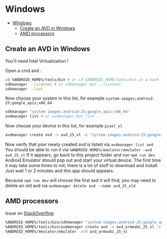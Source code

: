 # Windows

- [Windows](#windows)
  - [Create an AVD in Windows](#create-an-avd-in-windows)
  - [AMD processors](#amd-processors)

## Create an AVD in Windows

You'll need Intel Virtualization !

Open a cmd and :

```bash
cd %ANDROID_HOME%/tools/bin # or cd $ANDROID_HOME/tools/bin in a bash
sdkmanager --licenses # or sdkmanager.bat --licenses
sdkmanager --list
```

Now choose your system in this list, for example `system-images;android-25;google_apis;x86_64`

```bash
sdkmanager "system-images;android-25;google_apis;x86_64"
avdmanager list # or avdmanager.bat list
```

Now choose your device in this list, for example `pixel_xl`

```bash
avdmanager create avd -n avd_25_xl -k "system-images;android-25;google_apis;x86_64" -d pixel_xl # or avdmanager.bat ...
```

Now verify that your newly created avd is listed via `avdmanager list avd`
You should be able to run it via `%ANDROID_HOME%/emulator/emulator -avd avd_25_xl`
If it appears, go back to this project folder and run `npm run dev`
Android Emulator should pop out and start your virtual device.
The first time it may take some times to init, there is a lot of stuff to download and install.
Just wait 1 or 2 minutes and this app should appears.

Because `npm run dev` will choose the first avd it will find, you may need to delete an old avd via `avdmanager delete avd --name avd_25_old`

## AMD processors

Issue on [StackOverflow](https://stackoverflow.com/questions/26355645/error-in-launching-avd-with-amd-processor)

```bash
%ANDROID_HOME%/tools/bin/sdkmanager "system-images;android-25;google_apis;armeabi-v7a"
%ANDROID_HOME%/tools/bin/avdmanager create avd -n avd_armeabi_25_xl -k "system-images;android-25;google_apis;armeabi-v7a" -d pixel_xl
%ANDROID_HOME%/emulator/emulator -avd avd_armeabi_25_xl
```
